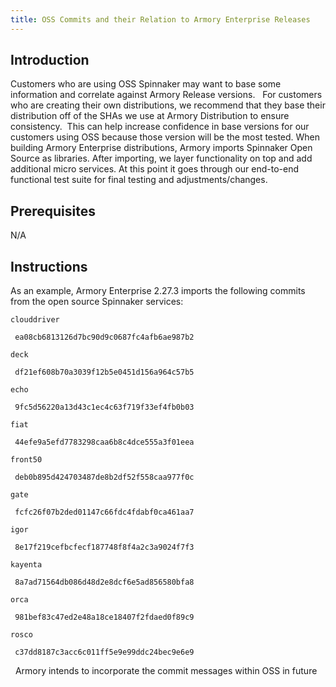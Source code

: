 ```yaml
---
title: OSS Commits and their Relation to Armory Enterprise Releases
---
```


## Introduction
Customers who are using OSS Spinnaker may want to base some information and correlate against Armory Release versions.  
For customers who are creating their own distributions, we recommend that they base their distribution off of the SHAs we use at Armory Distribution to ensure consistency.  This can help increase confidence in base versions for our customers using OSS because those version will be the most tested.
When building Armory Enterprise distributions, Armory imports Spinnaker Open Source as libraries. After importing, we layer functionality on top and add additional micro services. At this point it goes through our end-to-end functional test suite for final testing and adjustments/changes.

## Prerequisites
N/A

## Instructions
As an example, Armory Enterprise 2.27.3 imports the following commits from the open source Spinnaker services:

```clouddriver```

``` ea08cb6813126d7bc90d9c0687fc4afb6ae987b2```

```deck```

``` df21ef608b70a3039f12b5e0451d156a964c57b5```

```echo```

``` 9fc5d56220a13d43c1ec4c63f719f33ef4fb0b03```

```fiat```

``` 44efe9a5efd7783298caa6b8c4dce555a3f01eea```

```front50```

``` deb0b895d424703487de8b2df52f558caa977f0c```

```gate```

``` fcfc26f07b2ded01147c66fdc4fdabf0ca461aa7```

```igor```

``` 8e17f219cefbcfecf187748f8f4a2c3a9024f7f3```

```kayenta```

``` 8a7ad71564db086d48d2e8dcf6e5ad856580bfa8```

```orca```

``` 981bef83c47ed2e48a18ce18407f2fdaed0f89c9```

```rosco```

``` c37dd8187c3acc6c011ff5e9e99ddc24bec9e6e9```

 
Armory intends to incorporate the commit messages within OSS in future 

